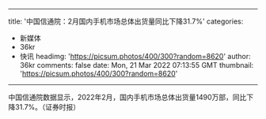 
---
title: '中国信通院：2月国内手机市场总体出货量同比下降31.7%'
categories: 
 - 新媒体
 - 36kr
 - 快讯
headimg: 'https://picsum.photos/400/300?random=8620'
author: 36kr
comments: false
date: Mon, 21 Mar 2022 07:13:55 GMT
thumbnail: 'https://picsum.photos/400/300?random=8620'
---

<div>   
中国信通院数据显示，2022年2月，国内手机市场总体出货量1490万部，同比下降31.7%。（证券时报）  
</div>
            